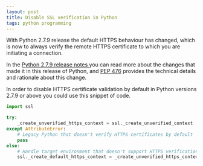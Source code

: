 ```yaml
---
layout: post
title: Disable SSL verification in Python
tags: python programming
---
```

With Python 2.7.9 release the default HTTPS behaviour has changed,
which is now to always verify the remote HTTPS certificate to which
you are initiating a connection.

In the
[Python 2.7.9 release notes ](https://www.python.org/downloads/release/python-279/)
you can read more about the changes that made it in this release of
Python, and [PEP 476](https://www.python.org/dev/peps/pep-0476/)
provides the technical details and rationale about this change.

In order to disable HTTPS certificate validation by default in
Python versions 2.7.9 or above you could use this snippet of code.

```python
import ssl

try:
    _create_unverified_https_context = ssl._create_unverified_context
except AttributeError:
    # Legacy Python that doesn't verify HTTPS certificates by default
    pass
else:
    # Handle target environment that doesn't support HTTPS verification
    ssl._create_default_https_context = _create_unverified_https_context
```
